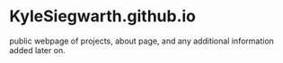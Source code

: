 # KyleSiegwarth.github.io
public webpage of projects, about page, and any additional information added later on.
